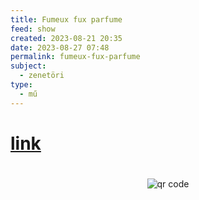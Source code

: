 ```yaml
---
title: Fumeux fux parfume
feed: show
created: 2023-08-21 20:35
date: 2023-08-27 07:48
permalink: fumeux-fux-parfume
subject:
  - zenetöri
type:
  - mű
---
```

#
# [link](https://www.youtube.com/watch?v=0_rH2a-rg6Y)



#
<p style="text-align: center;"><img src="https://chart.googleapis.com/chart?cht=qr&chl=https://notes.andrasdenes.com/fumeux-fux-parfume&chs=180x180&choe=UTF-8&chld=L|2" alt="qr code"></p>

